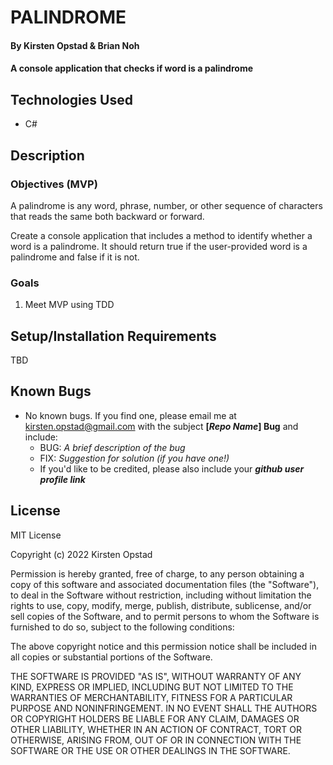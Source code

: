 # PALINDROME

#### By Kirsten Opstad & Brian Noh

#### A console application that checks if word is a palindrome

## Technologies Used

* C#

## Description

### Objectives (MVP)

A palindrome is any word, phrase, number, or other sequence of characters that reads the same both backward or forward.

Create a console application that includes a method to identify whether a word is a palindrome. It should return true if the user-provided word is a palindrome and false if it is not.

<!-- Here are several recommended approaches:

Simpler: There is a method Array.Reverse(). Check it out in the REPL to see what it does.

More Challenging: Create the method without using the Array.Reverse() method. If the simpler way of doing this isn't a challenge, we recommend trying this out!

Bonus Points: Make a method that checks a string of words and also an integer. For example: "Hello olleH" is a palindrome by our definition. An integer palindrome would be: 101. -->

<!-- [x] Screenshots

![Screenshots](https://external-content.duckduckgo.com/iu/?u=https%3A%2F%2Ftse1.mm.bing.net%2Fth%3Fid%3DOIP.03bZmDGXaBhBYyxxp3Ls3gHaEA%26pid%3DApi&f=1&ipt=e980d57210242747a51c41421e1f09a6de3b1fdaeaadd297496787bb64e80c88&ipo=images) -->

<!-- [Link to operational site](http://www.kirstenopstad.github.com/<REPOSITORY NAME>) -->

### Goals
1. Meet MVP using TDD

## Setup/Installation Requirements

TBD
<!-- * Clone this repo to your workspace.
* Navigate to the top level of the directory.
* In the root directory of the project, run this command to install all packages listed in the package.json:
```
$ npm install
``` -->
<!-- Instructions for Apps that Use APIs -->
<!-- * To use this app, you will need to create an account and get an API key from [Link to API](https://www.api-link.io).
  * Visit the API site. Follow signup instructions to get your own unique API key.
  * To add API access to this application:
    * Open .gitignore and add .env to the list of things git should ignore
    ```
    node_modules/
    .DS_Store
    dist/
    coverage/
    .env
    ```
    * Next create .env file and define a variable **API_KEY** that holds _your API key_ and save it
    ```
    API_KEY=your-api-key-not-this-text 
    ```
    -->
<!-- * Then, to build and serve the project, run: 
```
$ npm run start
```
To run tests with Jest, run:
```
$ npm run test
``` -->

## Known Bugs

* No known bugs. If you find one, please email me at kirsten.opstad@gmail.com with the subject **[_Repo Name_] Bug** and include:
  * BUG: _A brief description of the bug_
  * FIX: _Suggestion for solution (if you have one!)_
  * If you'd like to be credited, please also include your **_github user profile link_**

## License
<!-- [Choose License](https://choosealicense.com/) -->

MIT License

Copyright (c) 2022 Kirsten Opstad

Permission is hereby granted, free of charge, to any person obtaining a copy of this software and associated documentation files (the "Software"), to deal in the Software without restriction, including without limitation the rights to use, copy, modify, merge, publish, distribute, sublicense, and/or sell copies of the Software, and to permit persons to whom the Software is furnished to do so, subject to the following conditions:

The above copyright notice and this permission notice shall be included in all copies or substantial portions of the Software.

THE SOFTWARE IS PROVIDED "AS IS", WITHOUT WARRANTY OF ANY KIND, EXPRESS OR IMPLIED, INCLUDING BUT NOT LIMITED TO THE WARRANTIES OF MERCHANTABILITY, FITNESS FOR A PARTICULAR PURPOSE AND NONINFRINGEMENT. IN NO EVENT SHALL THE AUTHORS OR COPYRIGHT HOLDERS BE LIABLE FOR ANY CLAIM, DAMAGES OR OTHER LIABILITY, WHETHER IN AN ACTION OF CONTRACT, TORT OR OTHERWISE, ARISING FROM, OUT OF OR IN CONNECTION WITH THE SOFTWARE OR THE USE OR OTHER DEALINGS IN THE SOFTWARE.
